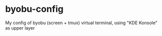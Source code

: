 # byobu-config
My config of byobu (screen + tmux) virtual terminal, using "KDE Konsole" as upper layer
